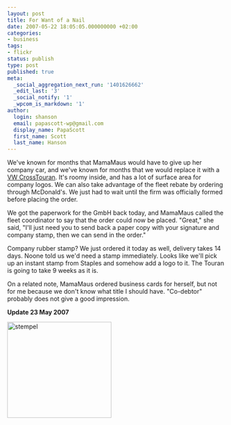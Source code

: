 ```yaml
---
layout: post
title: For Want of a Nail
date: 2007-05-22 18:05:05.000000000 +02:00
categories:
- business
tags:
- flickr
status: publish
type: post
published: true
meta:
  _social_aggregation_next_run: '1401626662'
  _edit_last: '3'
  _social_notify: '1'
  _wpcom_is_markdown: '1'
author:
  login: shanson
  email: papascott-wp@gmail.com
  display_name: PapaScott
  first_name: Scott
  last_name: Hanson
---
```

<p>We've known for months that MamaMaus would have to give up her company car, and we've known for months that we would replace it with a <a href="http://www.papascott.de/archives/2007/03/18/crosstouran/">VW CrossTouran</a>. It's roomy inside, and has a lot of surface area for company logos. We can also take advantage of the fleet rebate by ordering through McDonald's. We just had to wait until the firm was officially formed before placing the order.</p>
<p>We got the paperwork for the GmbH back today, and MamaMaus called the fleet coordinator to say that the order could now be placed. "Great," she said, "I'll just need you to send back a paper copy with your signature and company stamp, then we can send in the order."</p>
<p>Company rubber stamp? We just ordered it today as well, delivery takes 14 days. Noone told us we'd need a stamp immediately. Looks like we'll pick up an instant stamp from Staples and somehow add a logo to it. The Touran is going to take 9 weeks as it is.</p>
<p>On a related note, MamaMaus ordered business cards for herself, but not for me because we don't know what title I should have. "Co-debtor" probably does not give a good impression.</p>
<p><strong>Update 23 May 2007</strong></p>
<p><a href="http://www.flickr.com/photos/papascott/510698329/" title="Photo Sharing"><img src="https://farm1.static.flickr.com/190/510698329_57fd2e4f8e_m.jpg" width="240" height="221" alt="stempel" /></a></p>
